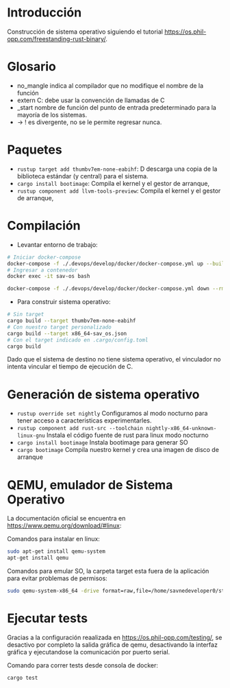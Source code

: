# Introducción

Construcción de sistema operativo siguiendo el tutorial https://os.phil-opp.com/freestanding-rust-binary/.


# Glosario

* no_mangle indica al compilador que no modifique el nombre de la función
* extern C: debe usar la convención de llamadas de C
* _start nombre de función del punto de entrada predeterminado para la mayoría de los sistemas.
* -> ! es divergente, no se le permite regresar nunca.

# Paquetes

* `rustup target add thumbv7em-none-eabihf`: D descarga una copia de la biblioteca estándar (y central) para el sistema.
* `cargo install bootimage`: Compila el kernel y el gestor de arranque,
* `rustup component add llvm-tools-preview`: Compila el kernel y el gestor de arranque,

# Compilación

* Levantar entorno de trabajo:
```bash
# Iniciar docker-compose
docker-compose -f ./.devops/develop/docker/docker-compose.yml up --build
# Ingresar a contenedor
docker exec -it sav-os bash

docker-compose -f ./.devops/develop/docker/docker-compose.yml down --rmi all
```

* Para construir sistema operativo:
```bash
# Sin target
cargo build --target thumbv7em-none-eabihf
# Con nuestro target personalizado
cargo build --target x86_64-sav_os.json
# Con el target indicado en .cargo/config.toml
cargo build
```

Dado que el sistema de destino no tiene sistema operativo, el vinculador no intenta vincular el tiempo de ejecución de C.


# Generación de sistema operativo

* `rustup override set nightly` Configuramos al modo nocturno para tener acceso a caracteristicas experimentarles.
* `rustup component add rust-src --toolchain nightly-x86_64-unknown-linux-gnu` Instala el código fuente de rust para linux modo nocturno
* `cargo install bootimage` Instala bootimage para generar SO
* `cargo bootimage` Compila nuestro kernel y crea una imagen de disco de arranque


# QEMU, emulador de Sistema Operativo

La documentación oficial se encuentra en https://www.qemu.org/download/#linux: 

Comandos para instalar en linux:
```bash
sudo apt-get install qemu-system
apt-get install qemu
```
Comandos para emular SO, la carpeta target esta fuera de la aplicación para evitar problemas de permisos:

```bash
sudo qemu-system-x86_64 -drive format=raw,file=/home/savnedeveloper0/storage_block/sav-os/target/x86_64-sav_os/debug/bootimage-sav_os.bin
```


# Ejecutar tests

Gracias a la configuración reaalizada en https://os.phil-opp.com/testing/, se desactivo por completo la salida 
gráfica de qemu, desactivando la interfaz gráfica y ejecutandose la comunicación por puerto serial.

Comando para correr tests desde consola de docker:

```bash
cargo test
```


